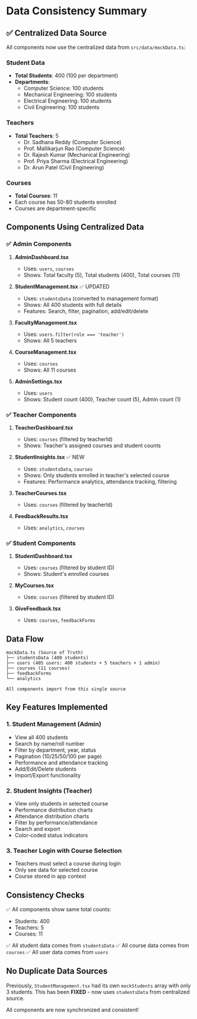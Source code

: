 # Data Consistency Summary

## ✅ Centralized Data Source

All components now use the centralized data from `src/data/mockData.ts`:

### Student Data
- **Total Students**: 400 (100 per department)
- **Departments**: 
  - Computer Science: 100 students
  - Mechanical Engineering: 100 students
  - Electrical Engineering: 100 students
  - Civil Engineering: 100 students

### Teachers
- **Total Teachers**: 5
  - Dr. Sadhana Reddy (Computer Science)
  - Prof. Mallikarjun Rao (Computer Science)
  - Dr. Rajesh Kumar (Mechanical Engineering)
  - Prof. Priya Sharma (Electrical Engineering)
  - Dr. Arun Patel (Civil Engineering)

### Courses
- **Total Courses**: 11
- Each course has 50-80 students enrolled
- Courses are department-specific

## Components Using Centralized Data

### ✅ Admin Components
1. **AdminDashboard.tsx**
   - Uses: `users`, `courses`
   - Shows: Total faculty (5), Total students (400), Total courses (11)

2. **StudentManagement.tsx** ✅ UPDATED
   - Uses: `studentsData` (converted to management format)
   - Shows: All 400 students with full details
   - Features: Search, filter, pagination, add/edit/delete

3. **FacultyManagement.tsx**
   - Uses: `users.filter(role === 'teacher')`
   - Shows: All 5 teachers

4. **CourseManagement.tsx**
   - Uses: `courses`
   - Shows: All 11 courses

5. **AdminSettings.tsx**
   - Uses: `users`
   - Shows: Student count (400), Teacher count (5), Admin count (1)

### ✅ Teacher Components
1. **TeacherDashboard.tsx**
   - Uses: `courses` (filtered by teacherId)
   - Shows: Teacher's assigned courses and student counts

2. **StudentInsights.tsx** ✅ NEW
   - Uses: `studentsData`, `courses`
   - Shows: Only students enrolled in teacher's selected course
   - Features: Performance analytics, attendance tracking, filtering

3. **TeacherCourses.tsx**
   - Uses: `courses` (filtered by teacherId)

4. **FeedbackResults.tsx**
   - Uses: `analytics`, `courses`

### ✅ Student Components
1. **StudentDashboard.tsx**
   - Uses: `courses` (filtered by student ID)
   - Shows: Student's enrolled courses

2. **MyCourses.tsx**
   - Uses: `courses` (filtered by student ID)

3. **GiveFeedback.tsx**
   - Uses: `courses`, `feedbackForms`

## Data Flow

```
mockData.ts (Source of Truth)
├── studentsData (400 students)
├── users (405 users: 400 students + 5 teachers + 1 admin)
├── courses (11 courses)
├── feedbackForms
└── analytics

All components import from this single source
```

## Key Features Implemented

### 1. Student Management (Admin)
- View all 400 students
- Search by name/roll number
- Filter by department, year, status
- Pagination (10/25/50/100 per page)
- Performance and attendance tracking
- Add/Edit/Delete students
- Import/Export functionality

### 2. Student Insights (Teacher)
- View only students in selected course
- Performance distribution charts
- Attendance distribution charts
- Filter by performance/attendance
- Search and export
- Color-coded status indicators

### 3. Teacher Login with Course Selection
- Teachers must select a course during login
- Only see data for selected course
- Course stored in app context

## Consistency Checks

✅ All components show same total counts:
- Students: 400
- Teachers: 5
- Courses: 11

✅ All student data comes from `studentsData`
✅ All course data comes from `courses`
✅ All user data comes from `users`

## No Duplicate Data Sources

Previously, `StudentManagement.tsx` had its own `mockStudents` array with only 3 students.
This has been **FIXED** - now uses `studentsData` from centralized source.

All components are now synchronized and consistent!
